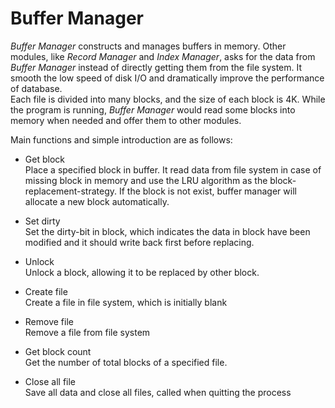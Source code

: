 # Buffer Manager

*Buffer Manager* constructs and manages buffers in memory. Other modules, like *Record Manager* and *Index Manager*, asks for the data from *Buffer Manager* instead of directly getting them from the file system. It smooth the low speed of disk I/O and dramatically improve the performance of database.  
Each file is divided into many blocks, and the size of each block is 4K. While the program is running, *Buffer Manager* would read some blocks into memory when needed and offer them to other modules.

Main functions and simple introduction are as follows:

- Get block  
  Place a specified block in buffer. It read data from file system in case of missing block in memory and use the LRU algorithm as the block-replacement-strategy. If the block is not exist, buffer manager will allocate a new block automatically.

- Set dirty  
  Set the dirty-bit in block, which indicates the data in block have been modified and it should write back first before replacing.

- Unlock  
  Unlock a block, allowing it to be replaced by other block.

- Create file  
  Create a file in file system, which is initially blank

- Remove file  
  Remove a file from file system

- Get block count  
  Get the number of total blocks of a specified file.

- Close all file  
  Save all data and close all files, called when quitting the process
  